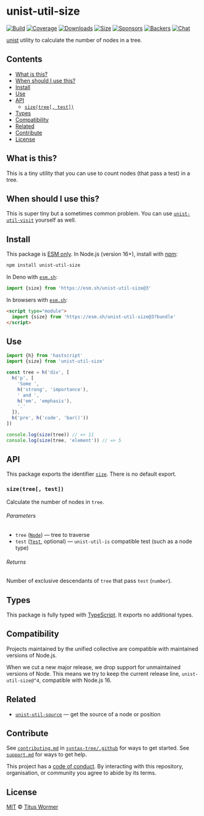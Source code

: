 # unist-util-size

[![Build][build-badge]][build]
[![Coverage][coverage-badge]][coverage]
[![Downloads][downloads-badge]][downloads]
[![Size][size-badge]][size]
[![Sponsors][sponsors-badge]][collective]
[![Backers][backers-badge]][collective]
[![Chat][chat-badge]][chat]

[unist][] utility to calculate the number of nodes in a tree.

## Contents

*   [What is this?](#what-is-this)
*   [When should I use this?](#when-should-i-use-this)
*   [Install](#install)
*   [Use](#use)
*   [API](#api)
    *   [`size(tree[, test])`](#sizetree-test)
*   [Types](#types)
*   [Compatibility](#compatibility)
*   [Related](#related)
*   [Contribute](#contribute)
*   [License](#license)

## What is this?

This is a tiny utility that you can use to count nodes (that pass a test) in a
tree.

## When should I use this?

This is super tiny but a sometimes common problem.
You can use [`unist-util-visit`][unist-util-visit] yourself as well.

## Install

This package is [ESM only][esm].
In Node.js (version 16+), install with [npm][]:

```sh
npm install unist-util-size
```

In Deno with [`esm.sh`][esmsh]:

```js
import {size} from 'https://esm.sh/unist-util-size@3'
```

In browsers with [`esm.sh`][esmsh]:

```html
<script type="module">
  import {size} from 'https://esm.sh/unist-util-size@3?bundle'
</script>
```

## Use

```js
import {h} from 'hastscript'
import {size} from 'unist-util-size'

const tree = h('div', [
  h('p', [
    'Some ',
    h('strong', 'importance'),
    ' and ',
    h('em', 'emphasis'),
    '.'
  ]),
  h('pre', h('code', 'bar()'))
])

console.log(size(tree)) // => 11
console.log(size(tree, 'element')) // => 5
```

## API

This package exports the identifier [`size`][api-size].
There is no default export.

### `size(tree[, test])`

Calculate the number of nodes in `tree`.

###### Parameters

*   `tree`  ([`Node`][node])
    — tree to traverse
*   `test`  ([`Test`][test], optional)
    — `unist-util-is` compatible test (such as a node type)

###### Returns

Number of exclusive descendants of `tree` that pass `test` (`number`).

## Types

This package is fully typed with [TypeScript][].
It exports no additional types.

## Compatibility

Projects maintained by the unified collective are compatible with maintained
versions of Node.js.

When we cut a new major release, we drop support for unmaintained versions of
Node.
This means we try to keep the current release line, `unist-util-size@^4`,
compatible with Node.js 16.

## Related

*   [`unist-util-source`](https://github.com/syntax-tree/unist-util-source)
    — get the source of a node or position

## Contribute

See [`contributing.md`][contributing] in [`syntax-tree/.github`][health] for
ways to get started.
See [`support.md`][support] for ways to get help.

This project has a [code of conduct][coc].
By interacting with this repository, organisation, or community you agree to
abide by its terms.

## License

[MIT][license] © [Titus Wormer][author]

<!-- Definitions -->

[build-badge]: https://github.com/syntax-tree/unist-util-size/workflows/main/badge.svg

[build]: https://github.com/syntax-tree/unist-util-size/actions

[coverage-badge]: https://img.shields.io/codecov/c/github/syntax-tree/unist-util-size.svg

[coverage]: https://codecov.io/github/syntax-tree/unist-util-size

[downloads-badge]: https://img.shields.io/npm/dm/unist-util-size.svg

[downloads]: https://www.npmjs.com/package/unist-util-size

[size-badge]: https://img.shields.io/badge/dynamic/json?label=minzipped%20size&query=$.size.compressedSize&url=https://deno.bundlejs.com/?q=unist-util-size

[size]: https://bundlejs.com/?q=unist-util-size

[sponsors-badge]: https://opencollective.com/unified/sponsors/badge.svg

[backers-badge]: https://opencollective.com/unified/backers/badge.svg

[collective]: https://opencollective.com/unified

[chat-badge]: https://img.shields.io/badge/chat-discussions-success.svg

[chat]: https://github.com/syntax-tree/unist/discussions

[npm]: https://docs.npmjs.com/cli/install

[esm]: https://gist.github.com/sindresorhus/a39789f98801d908bbc7ff3ecc99d99c

[esmsh]: https://esm.sh

[typescript]: https://www.typescriptlang.org

[license]: license

[author]: https://wooorm.com

[health]: https://github.com/syntax-tree/.github

[contributing]: https://github.com/syntax-tree/.github/blob/main/contributing.md

[support]: https://github.com/syntax-tree/.github/blob/main/support.md

[coc]: https://github.com/syntax-tree/.github/blob/main/code-of-conduct.md

[unist]: https://github.com/syntax-tree/unist

[node]: https://github.com/syntax-tree/unist#node

[unist-util-visit]: https://github.com/syntax-tree/unist-util-visit

[test]: https://github.com/syntax-tree/unist-util-is#test

[api-size]: #sizetree-test
